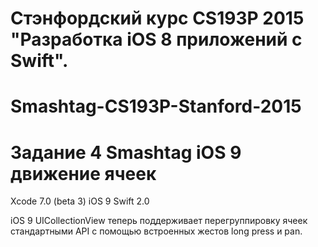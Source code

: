 # Cтэнфордский курс CS193P 2015 "**Разработка iOS 8 приложений с Swift**".

# Smashtag-CS193P-Stanford-2015

# Задание 4 Smashtag iOS 9 движение ячеек

Xcode 7.0 (beta 3) iOS 9 Swift 2.0

  iOS 9 UICollectionView теперь поддерживает перегруппировку ячеек стандартными API с помощью встроенных жестов long press и pan.

